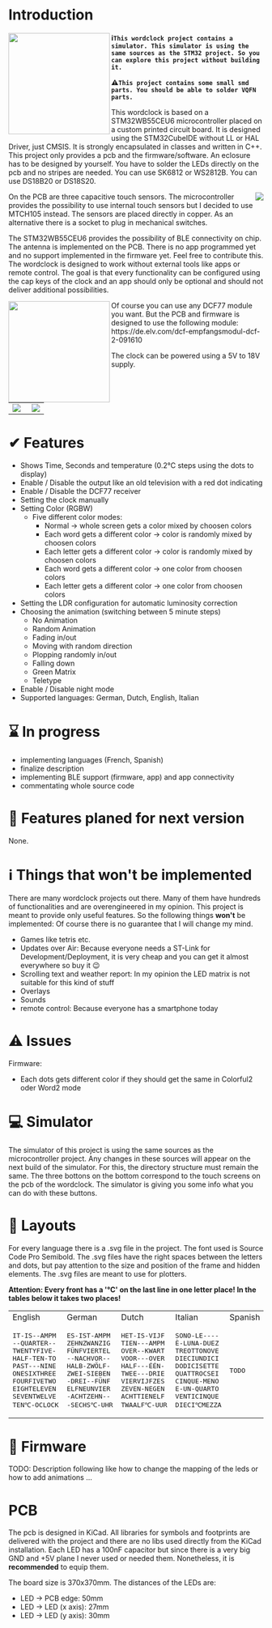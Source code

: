 # Introduction
<div style="float:left;"><img src="/images/IMG3.JPG" align="left" width="200"></div>

**ℹ️`This wordclock project contains a simulator. This simulator is using the same sources as the STM32 project. So you can explore this project without building it.`**

**⚠️`This project contains some small smd parts. You should be able to solder VQFN parts.`**

This wordclock is based on a STM32WB55CEU6 microcontroller placed on a custom printed circuit board.
It is designed using the STM32CubeIDE without LL or HAL Driver, just CMSIS.
It is strongly encapsulated in classes and written in C++.
This project only provides a pcb and the firmware/software. An eclosure has to be designed by yourself.
You have to solder the LEDs directly on the pcb and no stripes are needed. You can use SK6812 or WS2812B.
You can use DS18B20 or DS18S20.

<img src="/images/simulator.jpg" align="right" >On the PCB are three capacitive touch sensors. The microcontroller provides the possibility to use internal touch sensors but I decided to use MTCH105 instead. The sensors are placed directly in copper. As an alternative there is a socket to plug in mechanical switches.

The STM32WB55CEU6 provides the possibility of BLE connectivity on chip. The antenna is implemented on the PCB. There is no app programmed yet and no support implemented in the firmware yet. Feel free to contribute this. 
The wordclock is designed to work without external tools like apps or remote control. The goal is that every functionality can be configured using the cap keys of the clock and an app should only be optional and should not deliver additional possibilities.

<div style="float:left;"><img src="/images/img4.jpg" align="left" width="200"></div>Of course you can use any DCF77 module you want. But the PCB and firmware is designed to use the following module: https://de.elv.com/dcf-empfangsmodul-dcf-2-091610

The clock can be powered using a 5V to 18V supply. 

<table border="0" style="border:0px;">
<tr><td>
<img src="/images/IMG1.JPG" align="left" >
</td><td>
<img src="/images/IMG2.JPG" align="right" >
</td></tr></table>

# ✔ Features
* Shows Time, Seconds and temperature (0.2°C steps using the dots to display)
* Enable / Disable the output like an old television with a red dot indicating
* Enable / Disable the DCF77 receiver
* Setting the clock manually
* Setting Color (RGBW)
  * Five different color modes:
    * Normal -> whole screen gets a color mixed by choosen colors
	* Each word gets a different color -> color is randomly mixed by choosen colors 
	* Each letter gets a different color -> color is randomly mixed by choosen colors 
	* Each word gets a different color -> one color from choosen colors 
	* Each letter gets a different color -> one color from choosen colors 
* Setting the LDR configuration for automatic luminosity correction
* Choosing the animation (switching between 5 minute steps)
  * No Animation
  * Random Animation
  * Fading in/out
  * Moving with random direction
  * Plopping randomly in/out
  * Falling down
  * Green Matrix
  * Teletype
* Enable / Disable night mode
* Supported languages: German, Dutch, English, Italian

# ⌛ In progress
* implementing languages (French, Spanish)
* finalize description
* implementing BLE support (firmware, app) and app connectivity
* commentating whole source code

# 🏁 Features planed for next version
None.
  
# ℹ️ Things that won't be implemented 
There are many wordclock projects out there. Many of them have hundreds of functionalities and are overengineered in my opinion. This project is meant to provide only useful features. So the following things **won't** be implemented:
Of course there is no guarantee that I will change my mind.

* Games like tetris etc.
* Updates over Air: Because everyone needs a ST-Link for Development/Deployment, it is very cheap and you can get it almost everywhere so buy it 😉
* Scrolling text and weather report: In my opinion the LED matrix is not suitable for this kind of stuff
* Overlays
* Sounds
* remote control: Because everyone has a smartphone today

# ⚠️ Issues
Firmware:
* Each dots gets different color if they should get the same in Colorful2 oder Word2 mode

# 💻 Simulator
The simulator of this project is using the same sources as the microcontroller project. Any changes in these sources will appear on the next build of the simulator. For this, the directory structure must remain the same.
The three bottons on the bottom correspond to the touch screens on the pcb of the wordclock.
The simulator is giving you some info what you can do with these buttons.


# 💾 Layouts
For every language there is a .svg file in the project. The font used is Source Code Pro Semibold. The .svg files have the right spaces between the letters and dots, but pay attention to the size and position of the frame and hidden elements. The .svg files are meant to use for plotters.

**Attention: Every front has a '°C' on the last line in __one__ letter place! In the tables below it takes __two__ places!**

<table>
	<tr>
		<td>English</td><td>German</td><td>Dutch</td><td>Italian</td><td>Spanish</td>
	</tr>
	<tr>
		<td><pre>IT-IS--AMPM
--QUARTER--
TWENTYFIVE-
HALF-TEN-TO
PAST---NINE
ONESIXTHREE
FOURFIVETWO
EIGHTELEVEN
SEVENTWELVE
TEN℃-OCLOCK</pre></td>
		<td><pre>ES-IST-AMPM
ZEHNZWANZIG
FÜNFVIERTEL
--NACHVOR--
HALB-ZWÖLF-
ZWEI-SIEBEN
-DREI--FÜNF
ELFNEUNVIER
-ACHTZEHN--
-SECHS℃-UHR</pre></td>
		<td><pre>HET-IS-VIJF
TIEN---AMPM
OVER--KWART
VOOR---OVER
HALF---ÉÉN-
TWEE---DRIE
VIERVIJFZES
ZEVEN-NEGEN
ACHTTIENELF
TWAALF℃-UUR</pre></td>
	<td><pre>SONO-LE----
È-LUNA-DUEZ
TREOTTONOVE
DIECIUNDICI
DODICISETTE
QUATTROCSEI
CINQUE-MENO
E-UN-QUARTO
VENTICINQUE
DIECI℃MEZZA
</pre></td>
	<td><pre>TODO</pre></td>
	</tr>
</table>

# 📃 Firmware
TODO: Description following like how to change the mapping of the leds or how to add animations ...

# PCB
The pcb is designed in KiCad. All libraries for symbols and footprints are delivered  with the project and there are no libs used directly from the KiCad installation.
Each LED has a 100nF capacitor but since there is a very big GND and +5V plane I never used or needed them. Nonetheless, it is **recommended** to equip them.

The board size is 370x370mm. The distances of the LEDs are:
* LED -> PCB edge: 50mm
* LED -> LED (x axis): 27mm
* LED -> LED (y axis): 30mm